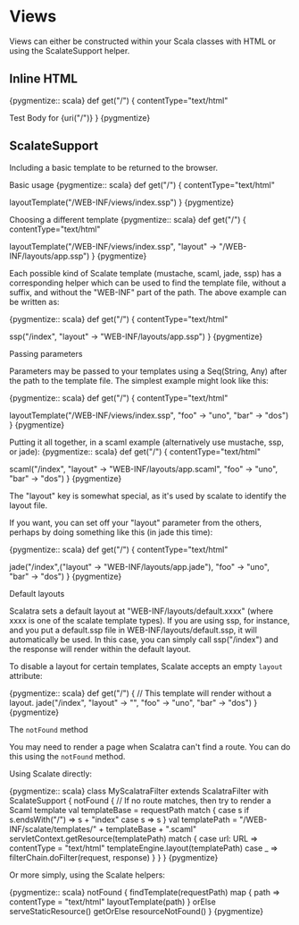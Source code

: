 Views
=====

Views can either be constructed within your Scala classes with HTML or using the ScalateSupport helper.

Inline HTML
-----------

{pygmentize:: scala}
def get("/") {
  contentType="text/html"

  <html>
  <head><title>Test</title></head>
  <body>Test Body for {uri("/")}</body>
  </html>
}
{pygmentize}

ScalateSupport
--------------

Including a basic template to be returned to the browser.

Basic usage
{pygmentize:: scala}
def get("/") {
  contentType="text/html"

  layoutTemplate("/WEB-INF/views/index.ssp")
}
{pygmentize}

Choosing a different template
{pygmentize:: scala}
def get("/") {
  contentType="text/html"

  layoutTemplate("/WEB-INF/views/index.ssp", "layout" -> "/WEB-INF/layouts/app.ssp")
}
{pygmentize}

Each possible kind of Scalate template (mustache, scaml, jade, ssp) has a corresponding 
helper which can be used to find the template file, without a suffix, and without the 
"WEB-INF" part of the path. The above example can be written as:

{pygmentize:: scala}
def get("/") {
  contentType="text/html"

  ssp("/index", "layout" -> "WEB-INF/layouts/app.ssp")
}
{pygmentize}

Passing parameters

Parameters may be passed to your templates using a Seq(String, Any) after the path 
to the template file. The simplest example might look like this:

{pygmentize:: scala}
def get("/") {
  contentType="text/html"

  layoutTemplate("/WEB-INF/views/index.ssp", "foo" -> "uno", "bar" -> "dos")
}
{pygmentize}

Putting it all together, in a scaml example (alternatively use mustache, ssp, or jade):
{pygmentize:: scala}
def get("/") {
  contentType="text/html"

  scaml("/index", "layout" -> "WEB-INF/layouts/app.scaml", "foo" -> "uno", "bar" -> "dos")
}
{pygmentize}

The "layout" key is somewhat special, as it's used by scalate to identify the 
layout file. 

If you want, you can set off your "layout" parameter from the others, perhaps by doing 
something like this (in jade this time):

{pygmentize:: scala}
def get("/") {
  contentType="text/html"

  jade("/index",("layout" -> "WEB-INF/layouts/app.jade"), "foo" -> "uno", "bar" -> "dos")
}
{pygmentize}

Default layouts

Scalatra sets a default layout at "WEB-INF/layouts/default.xxxx" (where xxxx is one of the 
scalate template types). If you are using ssp, for instance, and you put a default.ssp file
in WEB-INF/layouts/default.ssp, it will automatically be used. In this case, you can simply
call ssp("/index") and the response will render within the default layout. 

To disable a layout for certain templates, Scalate accepts an empty `layout` 
attribute:

{pygmentize:: scala}
def get("/") {
  // This template will render without a layout.
  jade("/index", "layout" -> "", "foo" -> "uno", "bar" -> "dos")
}
{pygmentize}

The `notFound` method

You may need to render a page when Scalatra can't find a route. You can do
this using the `notFound` method.

Using Scalate directly:

{pygmentize:: scala}
class MyScalatraFilter extends ScalatraFilter with ScalateSupport {
  notFound {
    // If no route matches, then try to render a Scaml template
    val templateBase = requestPath match {
      case s if s.endsWith("/") => s + "index"
      case s => s
    }
    val templatePath = "/WEB-INF/scalate/templates/" + templateBase + ".scaml"
    servletContext.getResource(templatePath) match {
      case url: URL => 
        contentType = "text/html"
        templateEngine.layout(templatePath)
      case _ => 
        filterChain.doFilter(request, response)
    } 
  }
}
{pygmentize}

Or more simply, using the Scalate helpers:

{pygmentize:: scala}
notFound {
  findTemplate(requestPath) map { path =>
    contentType = "text/html"
    layoutTemplate(path)
  } orElse serveStaticResource() getOrElse resourceNotFound() 
}
{pygmentize}